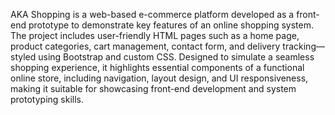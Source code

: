 AKA Shopping is a web-based e-commerce platform developed as a front-end prototype to demonstrate key features of an online shopping system. The project includes user-friendly HTML pages such as a home page, product categories, cart management, contact form, and delivery tracking—styled using Bootstrap and custom CSS. Designed to simulate a seamless shopping experience, it highlights essential components of a functional online store, including navigation, layout design, and UI responsiveness, making it suitable for showcasing front-end development and system prototyping skills.
